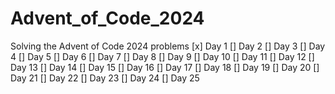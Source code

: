 # Advent_of_Code_2024
Solving the Advent of Code 2024 problems
[x] Day 1
[] Day 2
[] Day 3
[] Day 4
[] Day 5
[] Day 6
[] Day 7
[] Day 8
[] Day 9
[] Day 10
[] Day 11
[] Day 12
[] Day 13
[] Day 14
[] Day 15
[] Day 16
[] Day 17
[] Day 18
[] Day 19
[] Day 20
[] Day 21
[] Day 22
[] Day 23
[] Day 24
[] Day 25
